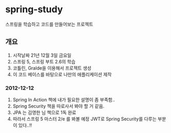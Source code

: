 # spring-study
스프링을 학습하고 코드를 만들어보는 프로젝트

## 개요
1. 시작날짜 21년 12월 3일 금요일
2. 스프링 5, 스프링 부트 2.6의 학습
3. 코틀린, Gralde을 이용해서 프로젝트 생성
4. 이 코드 베이스를 바탕으로 나만의 애플리케이션 제작

### 2012-12-12
1. Spring In Action 책에 내가 필요한 설명이 좀 부족함..
2. Spring Security 책을 따로사서 봐야 할 거 같음.
3. JPA 는 김영한 님 책으로 1독 완료
4. 따라서 스프링 5 마스터 2/e 를 봐볼 예정 JWT로 Spring Security를 다루는 부분이 있다..!!